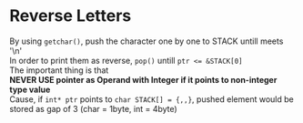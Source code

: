 # Reverse Letters

By using `getchar()`, push the character one by one to STACK untill meets '\n'   
In order to print them as reverse, `pop()` untill `ptr <= &STACK[0]`   
The important thing is that   
**NEVER USE pointer as Operand with Integer if it points to non-integer type value**   
Cause, if `int* ptr` points to `char STACK[] = {,,}`, pushed element would be stored as gap of 3 (char = 1byte, int = 4byte)
 
